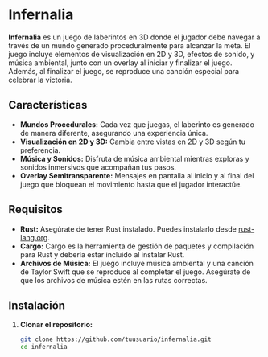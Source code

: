 # Infernalia

**Infernalia** es un juego de laberintos en 3D donde el jugador debe navegar a través de un mundo generado proceduralmente para alcanzar la meta. El juego incluye elementos de visualización en 2D y 3D, efectos de sonido, y música ambiental, junto con un overlay  al iniciar y finalizar el juego. Además, al finalizar el juego, se reproduce una canción especial para celebrar la victoria.

## Características

- **Mundos Procedurales:** Cada vez que juegas, el laberinto es generado de manera diferente, asegurando una experiencia única.
- **Visualización en 2D y 3D:** Cambia entre vistas en 2D y 3D según tu preferencia.
- **Música y Sonidos:** Disfruta de música ambiental mientras exploras y sonidos inmersivos que acompañan tus pasos.
- **Overlay Semitransparente:** Mensajes en pantalla al inicio y al final del juego que bloquean el movimiento hasta que el jugador interactúe.

## Requisitos

- **Rust:** Asegúrate de tener Rust instalado. Puedes instalarlo desde [rust-lang.org](https://www.rust-lang.org/).
- **Cargo:** Cargo es la herramienta de gestión de paquetes y compilación para Rust y debería estar incluido al instalar Rust.
- **Archivos de Música:** El juego incluye música ambiental y una canción de Taylor Swift que se reproduce al completar el juego. Asegúrate de que los archivos de música estén en las rutas correctas.

## Instalación

1. **Clonar el repositorio:**
   ```bash
   git clone https://github.com/tuusuario/infernalia.git
   cd infernalia
